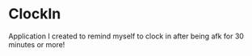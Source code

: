 # ClockIn
Application I created to remind myself to clock in after being afk for 30 minutes or more!
